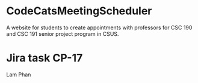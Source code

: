 # CodeCatsMeetingScheduler
A website for students to create appointments with professors for CSC 190 and CSC 191 senior project program in CSUS.

# Jira task CP-17
Lam Phan
